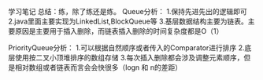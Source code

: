 学习笔记
总结：练，除了练还是练。
Queue分析：
    1.保持先进先出的逻辑即可
    2.java里面主要实现为LinkedList,BlockQueue等
    3.基层数据结构主要为链表。主要原因是主要用于插入删除，而链表插入删除的时间复杂度都是O（1）
    
PriorityQueue分析：
    1.可以根据自然顺序或者传入的Comparator进行排序
    2.底层使用按二叉小顶堆排序的数组存储
    3.每次插入删除都会涉及调整元素顺序，但是相对数组或者链表而言会会快很多（logn 和 n的差距）
